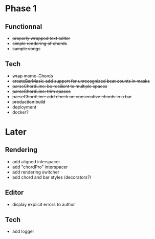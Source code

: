 # Phase 1
## Functionnal
- ~~properly wrapped text editor~~
- ~~simple rendering of chords~~
- ~~sample songs~~

## Tech
- ~~wrap momo-Chords~~
- ~~createBarMask: add support for unrecognized beat counts in masks~~
- ~~parseChordLine: be resilient to multiple spaces~~
- ~~parseChordLine: trim spaces~~
- ~~parseChordLine: add check on consecutive chords in a bar~~
- ~~production build~~
- deployment
- docker?



# Later
## Rendering
- add aligned interspacer
- add "chordPro" interspacer
- add rendering switcher
- add chord and bar styles (decorators?)


## Editor
- display explicit errors to author

## Tech
- add logger

